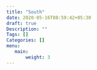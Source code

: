 ```yaml
---
title: "South"
date: 2020-05-16T08:59:42+05:30
draft: true
Description: ""
Tags: []
Categories: []
menu:
   main:
       weight: 3
---
```

